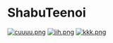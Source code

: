 # ShabuTeenoi
[![cuuuu.png](https://i.postimg.cc/Xqxggwws/cuuuu.png)](https://postimg.cc/T5Lmd5Nb)
[![iih.png](https://i.postimg.cc/nzGKHvwn/iih.png)](https://postimg.cc/zb3H7RrQ)
[![kkk.png](https://i.postimg.cc/fbh0JVdy/kkk.png)](https://postimg.cc/BjMvzQMf)
